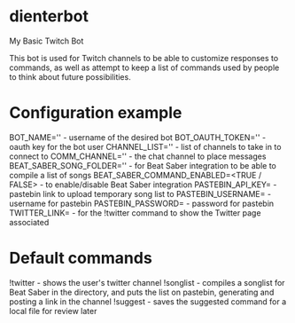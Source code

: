 # dienterbot
My Basic Twitch Bot

This bot is used for Twitch channels to be able to customize responses to commands, as well as attempt to keep a list of commands used by people to think about future possibilities. 

# Configuration example
BOT_NAME='<BOT USERNAME>' - username of the desired bot
BOT_OAUTH_TOKEN='<OAUTH KEY>' - oauth key for the bot user
CHANNEL_LIST='<LIST OF CHANNELS COMMA SEPERATED>' - list of channels to take in to connect to
COMM_CHANNEL='<CHANNEL TO TALK TO>' - the chat channel to place messages
BEAT_SABER_SONG_FOLDER='<DIRECTORY OF BEAT SABER SONGS>' - for Beat Saber integration to be able to compile a list of songs
BEAT_SABER_COMMAND_ENABLED=<TRUE / FALSE> - to enable/disable Beat Saber integration
PASTEBIN_API_KEY=<API KEY FOR PASTEBIN> - pastebin link to upload temporary song list to
PASTEBIN_USERNAME=<USERNAME FOR PASTEBIN> - username for pastebin
PASTEBIN_PASSWORD=<PASSWORD FOR PASTEBIN> - password for pastebin
TWITTER_LINK=<TWITTER LINK> - for the !twitter command to show the Twitter page associated

# Default commands
!twitter - shows the user's twitter channel
!songlist - compiles a songlist for Beat Saber in the directory, and puts the list on pastebin, generating and posting a link in the channel
!suggest - saves the suggested command for a local file for review later
